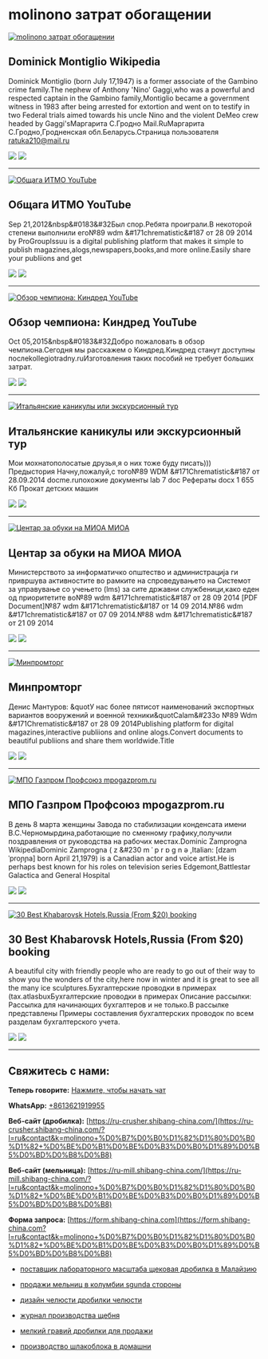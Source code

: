 # molinono затрат обогащении

<a href="https://swt.shibang-china.com/?n=lxq&l=ru&img&k=molinono+%D0%B7%D0%B0%D1%82%D1%80%D0%B0%D1%82+%D0%BE%D0%B1%D0%BE%D0%B3%D0%B0%D1%89%D0%B5%D0%BD%D0%B8%D0%B8" target="_blank">![molinono затрат обогащении](http://static.shibang-china.com/all-800x300/1293.jpg)</a>

## Dominick Montiglio Wikipedia
Dominick Montiglio (born July 17,1947) is a former associate of the Gambino crime family.The nephew of Anthony 'Nino' Gaggi,who was a powerful and respected captain in the Gambino family,Montiglio became a government witness in 1983 after being arrested for extortion and went on to testify in two Federal trials aimed towards his uncle Nino and the violent DeMeo crew headed by Gaggi'sМаргарита С.Гродно Mail.RuМаргарита С.Гродно,Гродненская обл.Беларусь.Страница пользователя ratuka210@mail.ru


<a href="https://whatsapp.shibangsoft.com/WhatsApp.php" target="_blank" title="WhatsApp">![](http://static.shibang-china.com/icon/whatsapp.png)</a> <a href="https://swt.shibang-china.com/?n=lxq&l=ru&icon&k=molinono+%D0%B7%D0%B0%D1%82%D1%80%D0%B0%D1%82+%D0%BE%D0%B1%D0%BE%D0%B3%D0%B0%D1%89%D0%B5%D0%BD%D0%B8%D0%B8" target="_blank">![](http://static.shibang-china.com/icon/chat-ru.png)</a>

---

<a href="https://swt.shibang-china.com/?n=lxq&l=ru&img&k=molinono+%D0%B7%D0%B0%D1%82%D1%80%D0%B0%D1%82+%D0%BE%D0%B1%D0%BE%D0%B3%D0%B0%D1%89%D0%B5%D0%BD%D0%B8%D0%B8" target="_blank">![Общага ИТМО YouTube](http://static.shibang-china.com/all-800x300/728.jpg)</a>

## Общага ИТМО YouTube
Sep 21,2012&nbsp&#0183&#32Был спор.Ребята проиграли.В некоторой степени выполнили его№89 wdm &#171chrematistic&#187 от 28 09 2014 by ProGroupIssuu is a digital publishing platform that makes it simple to publish magazines,alogs,newspapers,books,and more online.Easily share your publiions and get


<a href="https://whatsapp.shibangsoft.com/WhatsApp.php" target="_blank" title="WhatsApp">![](http://static.shibang-china.com/icon/whatsapp.png)</a> <a href="https://swt.shibang-china.com/?n=lxq&l=ru&icon&k=molinono+%D0%B7%D0%B0%D1%82%D1%80%D0%B0%D1%82+%D0%BE%D0%B1%D0%BE%D0%B3%D0%B0%D1%89%D0%B5%D0%BD%D0%B8%D0%B8" target="_blank">![](http://static.shibang-china.com/icon/chat-ru.png)</a>

---

<a href="https://swt.shibang-china.com/?n=lxq&l=ru&img&k=molinono+%D0%B7%D0%B0%D1%82%D1%80%D0%B0%D1%82+%D0%BE%D0%B1%D0%BE%D0%B3%D0%B0%D1%89%D0%B5%D0%BD%D0%B8%D0%B8" target="_blank">![Обзор чемпиона: Киндред YouTube](http://static.shibang-china.com/all-800x300/1195.jpg)</a>

## Обзор чемпиона: Киндред YouTube
Oct 05,2015&nbsp&#0183&#32Добро пожаловать в обзор чемпиона.Сегодня мы расскажем о Киндред.Киндред станут доступны послеkollegiotradny.ruИзготовления таких пособий не требует больших затрат.


<a href="https://whatsapp.shibangsoft.com/WhatsApp.php" target="_blank" title="WhatsApp">![](http://static.shibang-china.com/icon/whatsapp.png)</a> <a href="https://swt.shibang-china.com/?n=lxq&l=ru&icon&k=molinono+%D0%B7%D0%B0%D1%82%D1%80%D0%B0%D1%82+%D0%BE%D0%B1%D0%BE%D0%B3%D0%B0%D1%89%D0%B5%D0%BD%D0%B8%D0%B8" target="_blank">![](http://static.shibang-china.com/icon/chat-ru.png)</a>

---

<a href="https://swt.shibang-china.com/?n=lxq&l=ru&img&k=molinono+%D0%B7%D0%B0%D1%82%D1%80%D0%B0%D1%82+%D0%BE%D0%B1%D0%BE%D0%B3%D0%B0%D1%89%D0%B5%D0%BD%D0%B8%D0%B8" target="_blank">![Итальянские каникулы или экскурсионный тур](http://static.shibang-china.com/all-800x300/1047.jpg)</a>

## Итальянские каникулы или экскурсионный тур
Мои мохнатополосатые друзья,я о них тоже буду писать))) Предыстория Начну,пожалуй,с того№89 WDM &#171Chrematistic&#187 от 28.09.2014 docme.ruпохожие документы lab 7 doc Рефераты docx 1 655 Кб Прокат детских машин


<a href="https://whatsapp.shibangsoft.com/WhatsApp.php" target="_blank" title="WhatsApp">![](http://static.shibang-china.com/icon/whatsapp.png)</a> <a href="https://swt.shibang-china.com/?n=lxq&l=ru&icon&k=molinono+%D0%B7%D0%B0%D1%82%D1%80%D0%B0%D1%82+%D0%BE%D0%B1%D0%BE%D0%B3%D0%B0%D1%89%D0%B5%D0%BD%D0%B8%D0%B8" target="_blank">![](http://static.shibang-china.com/icon/chat-ru.png)</a>

---

<a href="https://swt.shibang-china.com/?n=lxq&l=ru&img&k=molinono+%D0%B7%D0%B0%D1%82%D1%80%D0%B0%D1%82+%D0%BE%D0%B1%D0%BE%D0%B3%D0%B0%D1%89%D0%B5%D0%BD%D0%B8%D0%B8" target="_blank">![Центар за обуки на МИОА МИОА](http://static.shibang-china.com/all-800x300/280.jpg)</a>

## Центар за обуки на МИОА МИОА
Министерството за информатичко општество и администрација ги привршува активностите во рамките на спроведувањето на Системот за управување со учењето (lms) за сите државни службеници,како еден од приоритетите во№89 wdm &#171chrematistic&#187 от 28 09 2014 [PDF Document]№87 wdm &#171chrematistic&#187 от 14 09 2014.№86 wdm &#171chrematistic&#187 от 07 09 2014.№88 wdm &#171chrematistic&#187 от 21 09 2014


<a href="https://whatsapp.shibangsoft.com/WhatsApp.php" target="_blank" title="WhatsApp">![](http://static.shibang-china.com/icon/whatsapp.png)</a> <a href="https://swt.shibang-china.com/?n=lxq&l=ru&icon&k=molinono+%D0%B7%D0%B0%D1%82%D1%80%D0%B0%D1%82+%D0%BE%D0%B1%D0%BE%D0%B3%D0%B0%D1%89%D0%B5%D0%BD%D0%B8%D0%B8" target="_blank">![](http://static.shibang-china.com/icon/chat-ru.png)</a>

---

<a href="https://swt.shibang-china.com/?n=lxq&l=ru&img&k=molinono+%D0%B7%D0%B0%D1%82%D1%80%D0%B0%D1%82+%D0%BE%D0%B1%D0%BE%D0%B3%D0%B0%D1%89%D0%B5%D0%BD%D0%B8%D0%B8" target="_blank">![Минпромторг](http://static.shibang-china.com/all-800x300/1449.jpg)</a>

## Минпромторг
Денис Мантуров: &quotУ нас более пятисот наименований экспортных вариантов вооружений и военной техники&quotCalam&#233o №89 Wdm &#171Chrematistic&#187 от 28 09 2014Publishing platform for digital magazines,interactive publiions and online alogs.Convert documents to beautiful publiions and share them worldwide.Title


<a href="https://whatsapp.shibangsoft.com/WhatsApp.php" target="_blank" title="WhatsApp">![](http://static.shibang-china.com/icon/whatsapp.png)</a> <a href="https://swt.shibang-china.com/?n=lxq&l=ru&icon&k=molinono+%D0%B7%D0%B0%D1%82%D1%80%D0%B0%D1%82+%D0%BE%D0%B1%D0%BE%D0%B3%D0%B0%D1%89%D0%B5%D0%BD%D0%B8%D0%B8" target="_blank">![](http://static.shibang-china.com/icon/chat-ru.png)</a>

---

<a href="https://swt.shibang-china.com/?n=lxq&l=ru&img&k=molinono+%D0%B7%D0%B0%D1%82%D1%80%D0%B0%D1%82+%D0%BE%D0%B1%D0%BE%D0%B3%D0%B0%D1%89%D0%B5%D0%BD%D0%B8%D0%B8" target="_blank">![МПО Газпром Профсоюз mpogazprom.ru](http://static.shibang-china.com/all-800x300/192.jpg)</a>

## МПО Газпром Профсоюз mpogazprom.ru
В день 8 марта женщины Завода по стабилизации конденсата имени В.С.Черномырдина,работающие по сменному графику,получили поздравления от руководства на рабочих местах.Dominic Zamprogna WikipediaDominic Zamprogna ( z &#230 m ˈ p r ɒ ɡ n ə ,Italian: [dzamˈproɲɲa] born April 21,1979) is a Canadian actor and voice artist.He is perhaps best known for his roles on television series Edgemont,Battlestar Galactica and General Hospital


<a href="https://whatsapp.shibangsoft.com/WhatsApp.php" target="_blank" title="WhatsApp">![](http://static.shibang-china.com/icon/whatsapp.png)</a> <a href="https://swt.shibang-china.com/?n=lxq&l=ru&icon&k=molinono+%D0%B7%D0%B0%D1%82%D1%80%D0%B0%D1%82+%D0%BE%D0%B1%D0%BE%D0%B3%D0%B0%D1%89%D0%B5%D0%BD%D0%B8%D0%B8" target="_blank">![](http://static.shibang-china.com/icon/chat-ru.png)</a>

---

<a href="https://swt.shibang-china.com/?n=lxq&l=ru&img&k=molinono+%D0%B7%D0%B0%D1%82%D1%80%D0%B0%D1%82+%D0%BE%D0%B1%D0%BE%D0%B3%D0%B0%D1%89%D0%B5%D0%BD%D0%B8%D0%B8" target="_blank">![30 Best Khabarovsk Hotels,Russia (From $20) booking](http://static.shibang-china.com/all-800x300/417.jpg)</a>

## 30 Best Khabarovsk Hotels,Russia (From $20) booking
A beautiful city with friendly people who are ready to go out of their way to show you the wonders of the city,here now in winter and it is great to see all the many ice sculptures.Бухгалтерские проводки в примерах (tax.atlasbuxБухгалтерские проводки в примерах Описание рассылки: Рассылка для начинающих бухгалтеров и не только.В рассылке представлены Примеры составления бухгалтерских проводок по всем разделам бухгалтерского учета.


<a href="https://whatsapp.shibangsoft.com/WhatsApp.php" target="_blank" title="WhatsApp">![](http://static.shibang-china.com/icon/whatsapp.png)</a> <a href="https://swt.shibang-china.com/?l=ru&icon&k=molinono+%D0%B7%D0%B0%D1%82%D1%80%D0%B0%D1%82+%D0%BE%D0%B1%D0%BE%D0%B3%D0%B0%D1%89%D0%B5%D0%BD%D0%B8%D0%B8" target="_blank">![](http://static.shibang-china.com/icon/chat-ru.png)</a>

---
## Свяжитесь с нами:

**Теперь говорите:** [Нажмите, чтобы начать чат](https://swt.shibang-china.com?l=ru&contact&k=molinono+%D0%B7%D0%B0%D1%82%D1%80%D0%B0%D1%82+%D0%BE%D0%B1%D0%BE%D0%B3%D0%B0%D1%89%D0%B5%D0%BD%D0%B8%D0%B8)

**WhatsApp:**  [+8613621919955](https://whatsapp.shibangsoft.com/WhatsApp.php)

**Веб-сайт (дробилка):** [https://ru-crusher.shibang-china.com/](https://ru-crusher.shibang-china.com/?l=ru&contact&k=molinono+%D0%B7%D0%B0%D1%82%D1%80%D0%B0%D1%82+%D0%BE%D0%B1%D0%BE%D0%B3%D0%B0%D1%89%D0%B5%D0%BD%D0%B8%D0%B8)

**Веб-сайт (мельница):** [https://ru-mill.shibang-china.com/](https://ru-mill.shibang-china.com/?l=ru&contact&k=molinono+%D0%B7%D0%B0%D1%82%D1%80%D0%B0%D1%82+%D0%BE%D0%B1%D0%BE%D0%B3%D0%B0%D1%89%D0%B5%D0%BD%D0%B8%D0%B8)

**Форма запроса:** [https://form.shibang-china.com](https://form.shibang-china.com?l=ru&contact&k=molinono+%D0%B7%D0%B0%D1%82%D1%80%D0%B0%D1%82+%D0%BE%D0%B1%D0%BE%D0%B3%D0%B0%D1%89%D0%B5%D0%BD%D0%B8%D0%B8)

* [поставщик лабораторного масштаба щековая дробилка в Малайзию](../55/%D0%BF%D0%BE%D1%81%D1%82%D0%B0%D0%B2%D1%89%D0%B8%D0%BA%20%D0%BB%D0%B0%D0%B1%D0%BE%D1%80%D0%B0%D1%82%D0%BE%D1%80%D0%BD%D0%BE%D0%B3%D0%BE%20%D0%BC%D0%B0%D1%81%D1%88%D1%82%D0%B0%D0%B1%D0%B0%20%D1%89%D0%B5%D0%BA%D0%BE%D0%B2%D0%B0%D1%8F%20%D0%B4%D1%80%D0%BE%D0%B1%D0%B8%D0%BB%D0%BA%D0%B0%20%D0%B2%20%D0%9C%D0%B0%D0%BB%D0%B0%D0%B9%D0%B7%D0%B8%D1%8E.md)

* [продажи мельниц в колумбии sgunda стороны](../56/%D0%BF%D1%80%D0%BE%D0%B4%D0%B0%D0%B6%D0%B8%20%D0%BC%D0%B5%D0%BB%D1%8C%D0%BD%D0%B8%D1%86%20%D0%B2%20%D0%BA%D0%BE%D0%BB%D1%83%D0%BC%D0%B1%D0%B8%D0%B8%20sgunda%20%D1%81%D1%82%D0%BE%D1%80%D0%BE%D0%BD%D1%8B.md)

* [дизайн челюсти дробилки челюсти](../54/%D0%B4%D0%B8%D0%B7%D0%B0%D0%B9%D0%BD%20%D1%87%D0%B5%D0%BB%D1%8E%D1%81%D1%82%D0%B8%20%D0%B4%D1%80%D0%BE%D0%B1%D0%B8%D0%BB%D0%BA%D0%B8%20%D1%87%D0%B5%D0%BB%D1%8E%D1%81%D1%82%D0%B8.md)

* [журнал производства щебня](../52/%D0%B6%D1%83%D1%80%D0%BD%D0%B0%D0%BB%20%D0%BF%D1%80%D0%BE%D0%B8%D0%B7%D0%B2%D0%BE%D0%B4%D1%81%D1%82%D0%B2%D0%B0%20%D1%89%D0%B5%D0%B1%D0%BD%D1%8F.md)

* [мелкий гравий дробилки для продажи](../54/%D0%BC%D0%B5%D0%BB%D0%BA%D0%B8%D0%B9%20%D0%B3%D1%80%D0%B0%D0%B2%D0%B8%D0%B9%20%D0%B4%D1%80%D0%BE%D0%B1%D0%B8%D0%BB%D0%BA%D0%B8%20%D0%B4%D0%BB%D1%8F%20%D0%BF%D1%80%D0%BE%D0%B4%D0%B0%D0%B6%D0%B8.md)

* [производство шлакоблока в домашни](../55/%D0%BF%D1%80%D0%BE%D0%B8%D0%B7%D0%B2%D0%BE%D0%B4%D1%81%D1%82%D0%B2%D0%BE%20%D1%88%D0%BB%D0%B0%D0%BA%D0%BE%D0%B1%D0%BB%D0%BE%D0%BA%D0%B0%20%D0%B2%20%D0%B4%D0%BE%D0%BC%D0%B0%D1%88%D0%BD%D0%B8.md)